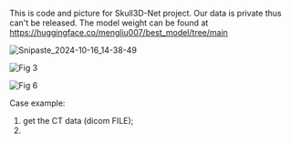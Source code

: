 This is code and picture for Skull3D-Net project.
Our data is private thus can't be released. 
The model weight can be found at https://huggingface.co/mengliu007/best_model/tree/main


![Snipaste_2024-10-16_14-38-49](https://github.com/user-attachments/assets/4be70928-33b7-4a25-84b3-4b79f1e341d7)

![Fig 3](https://github.com/user-attachments/assets/e0954196-7e07-47ea-a447-88ea6a030bd8)


![Fig 6](https://github.com/user-attachments/assets/116af54c-ae05-4cd3-b6d1-c0a9e761dbb6)

Case example:
1. get the CT data (dicom FILE);
2.  
